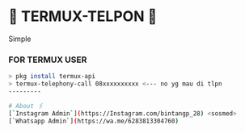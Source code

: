 # 🔰 TERMUX-TELPON 🔰
Simple 

### FOR TERMUX USER
```bash
> pkg install termux-api
> termux-telephony-call 08xxxxxxxxxx <--- no yg mau di tlpn
---------

# About 🖇️
[`Instagram Admin`](https://Instagram.com/bintangp_28) <sosmed>
[`Whatsapp Admin`](https://wa.me/6283813304760)
